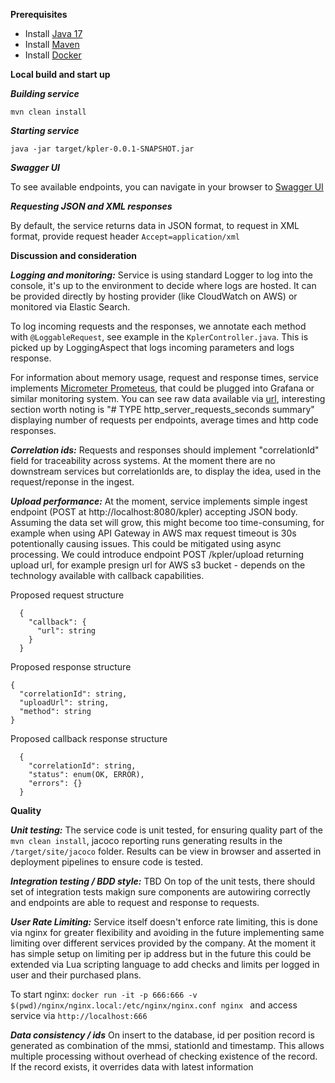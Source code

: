 **Prerequisites**
  - Install [Java 17](https://www.oracle.com/java/technologies/downloads/)
  - Install [Maven](https://maven.apache.org/install.html)
  - Install [Docker](https://docs.docker.com/desktop/install/mac-install/)

**Local build and start up**

***Building service***
```
mvn clean install
```

***Starting service***
```
java -jar target/kpler-0.0.1-SNAPSHOT.jar
```

***Swagger UI***

To see available endpoints, you can navigate in your browser to [Swagger UI](http://localhost:8080/swagger-ui/index.html#/)

***Requesting JSON and XML responses***

By default, the service returns data in JSON format, to request in XML format, provide request header ```Accept=application/xml```


**Discussion and consideration**

***Logging and monitoring:***
Service is using standard Logger to log into the console, it's up to the environment to decide where logs are hosted.
It can be provided directly by hosting provider (like CloudWatch on AWS) or monitored via Elastic Search.

To log incoming requests and the responses, we annotate each method with ``@LoggableRequest``, see example in the ``KplerController.java``.
This is picked up by LoggingAspect that logs incoming parameters and logs response.


For information about memory usage, request and response times, service implements [Micrometer Prometeus](https://docs.micrometer.io/micrometer/reference/implementations/prometheus.html), 
that could be plugged into Grafana or similar monitoring system.
You can see raw data available via [url](http://localhost:8080/actuator/prometheus), interesting section worth noting is "# TYPE http_server_requests_seconds summary"
displaying number of requests per endpoints, average times and http code responses. 

***Correlation ids:***
Requests and responses should implement "correlationId" field for traceability across systems. At the moment there are no downstream 
services but correlationIds are, to display the idea, used in the request/reponse in the ingest.

***Upload performance:***
At the moment, service implements simple ingest endpoint (POST at http://localhost:8080/kpler) accepting JSON body.
Assuming the data set will grow, this might become too time-consuming, for example when using API Gateway in AWS max 
request timeout is 30s potentionally causing issues. 
This could be mitigated using async processing. We could introduce endpoint POST /kpler/upload returning upload url, for 
example presign url for AWS s3 bucket - depends on the technology available with callback capabilities.

Proposed request structure
```
  {
    "callback": {
      "url": string
    }
  }
```
Proposed response structure
```
{
  "correlationId": string,
  "uploadUrl": string,
  "method": string
}
```

Proposed callback response structure
```
  {
    "correlationId": string,
    "status": enum(OK, ERROR),
    "errors": {}
  }
```

**Quality**

***Unit testing:***
The service code is unit tested, for ensuring quality part of the ``mvn clean install``, jacoco reporting runs
generating results in the ``/target/site/jacoco`` folder. Results can be view in browser and asserted in 
deployment pipelines to ensure code is tested. 

***Integration testing / BDD style:***
TBD
On top of the unit tests, there should set of integration tests makign sure components are autowiring correctly and 
endpoints are able to request and response to requests. 

***User Rate Limiting:***
Service itself doesn't enforce rate limiting, this is done via nginx for greater flexibility and avoiding in the 
future implementing same limiting over different services provided by the company. At the moment it has
simple setup on limiting per ip address but in the future this could be extended via Lua scripting language 
to add checks and limits per logged in user and their purchased plans. 

To start nginx: ```docker run -it -p 666:666 -v $(pwd)/nginx/nginx.local:/etc/nginx/nginx.conf nginx ``` 
and access service via ```http://localhost:666```

***Data consistency / ids***
On insert to the database, id per position record is generated as combination of the mmsi, stationId and timestamp.
This allows multiple processing without overhead of checking existence of the record. If the record exists, 
it overrides data with latest information